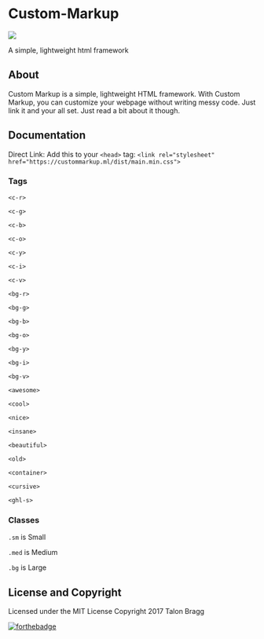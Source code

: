 # Custom-Markup
<img src="https://custommarkup.ml/css/assets/Custom%20Markup%20Logo.png">

A simple, lightweight html framework

## About
Custom Markup is a simple, lightweight HTML framework. With Custom Markup, you can customize your webpage without writing messy code. Just link it and your all set. Just read a bit about it though.

## Documentation
Direct Link: Add this to your `<head>` tag:
`<link rel="stylesheet" href="https://custommarkup.ml/dist/main.min.css">`
### Tags
`<c-r>`

`<c-g>`

`<c-b>`

`<c-o>`

`<c-y>`

`<c-i>`

`<c-v>`

`<bg-r>`

`<bg-g>`

`<bg-b>`

`<bg-o>`

`<bg-y>`

`<bg-i>`

`<bg-v>`

`<awesome>`

`<cool>`

`<nice>`

`<insane>`

`<beautiful>`

`<old>`

`<container>`

`<cursive>`

`<ghl-s>`

### Classes
`.sm` is Small

`.med` is Medium

`.bg` is Large

## License and Copyright
Licensed under the MIT License
Copyright 2017 Talon Bragg

[![forthebadge](http://forthebadge.com/images/badges/built-with-love.svg)](http://forthebadge.com)
